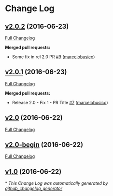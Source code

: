 # Change Log

## [v2.0.2](https://github.com/marcelobusico/changelog-testing-repo/tree/v2.0.2) (2016-06-23)
[Full Changelog](https://github.com/marcelobusico/changelog-testing-repo/compare/v2.0.1...v2.0.2)

**Merged pull requests:**

- Some fix in rel 2.0 PR [\#9](https://github.com/marcelobusico/changelog-testing-repo/pull/9) ([marcelobusico](https://github.com/marcelobusico))

## [v2.0.1](https://github.com/marcelobusico/changelog-testing-repo/tree/v2.0.1) (2016-06-23)
[Full Changelog](https://github.com/marcelobusico/changelog-testing-repo/compare/v2.0...v2.0.1)

**Merged pull requests:**

- Release 2.0 - Fix 1 - PR Title [\#7](https://github.com/marcelobusico/changelog-testing-repo/pull/7) ([marcelobusico](https://github.com/marcelobusico))

## [v2.0](https://github.com/marcelobusico/changelog-testing-repo/tree/v2.0) (2016-06-22)
[Full Changelog](https://github.com/marcelobusico/changelog-testing-repo/compare/v2.0-begin...v2.0)

## [v2.0-begin](https://github.com/marcelobusico/changelog-testing-repo/tree/v2.0-begin) (2016-06-22)
[Full Changelog](https://github.com/marcelobusico/changelog-testing-repo/compare/v1.0...v2.0-begin)

## [v1.0](https://github.com/marcelobusico/changelog-testing-repo/tree/v1.0) (2016-06-22)


\* *This Change Log was automatically generated by [github_changelog_generator](https://github.com/skywinder/Github-Changelog-Generator)*